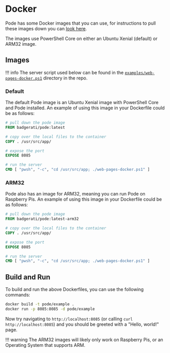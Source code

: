 # Docker

Pode has some Docker images that you can use, for instructions to pull these images down you can [look here](../Installation).

The images use PowerShell Core on either an Ubuntu Xenial (default) or ARM32 image.

## Images

!!! info
    The server script used below can be found in the [`examples/web-pages-docker.ps1`](https://github.com/Badgerati/Pode/blob/develop/examples/web-pages-docker.ps1) directory in the repo.

### Default

The default Pode image is an Ubuntu Xenial image with PowerShell Core and Pode installed. An example of using this image in your Dockerfile could be as follows:

```dockerfile
# pull down the pode image
FROM badgerati/pode:latest

# copy over the local files to the container
COPY . /usr/src/app/

# expose the port
EXPOSE 8085

# run the server
CMD [ "pwsh", "-c", "cd /usr/src/app; ./web-pages-docker.ps1" ]
```

### ARM32

Pode also has an image for ARM32, meaning you can run Pode on Raspberry Pis. An example of using this image in your Dockerfile could be as follows:

```dockerfile
# pull down the pode image
FROM badgerati/pode:latest-arm32

# copy over the local files to the container
COPY . /usr/src/app/

# expose the port
EXPOSE 8085

# run the server
CMD [ "pwsh", "-c", "cd /usr/src/app; ./web-pages-docker.ps1" ]
```

## Build and Run

To build and run the above Dockerfiles, you can use the following commands:

```bash
docker build -t pode/example .
docker run -p 8085:8085 -d pode/example
```

Now try navigating to `http://localhost:8085` (or calling `curl http://localhost:8085`) and you should be greeted with a "Hello, world!" page.

!!! warning
    The ARM32 images will likely only work on Raspberry Pis, or an Operating System that supports ARM.